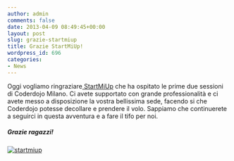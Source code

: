 ```yaml
---
author: admin
comments: false
date: 2013-04-09 08:49:45+00:00
layout: post
slug: grazie-startmiup
title: Grazie StartMiUp!
wordpress_id: 696
categories:
- News
---
```


Oggi vogliamo ringraziare[ StartMiUp](//www.startmiup.it/) che ha ospitato le prime due sessioni di Coderdojo Milano.
Ci avete supportato con grande professionalità e ci avete messo a disposizione la vostra bellissima sede, facendo si che Coderdojo potesse decollare e prendere il volo. Sappiamo che continuerete a seguirci in questa avventura e a fare il tifo per noi.


##### Grazie ragazzi!




[![startmiup](//coderdojomilano.it/wp-content/uploads/2013/04/startmiup.jpg)](//www.startmiup.it/)
